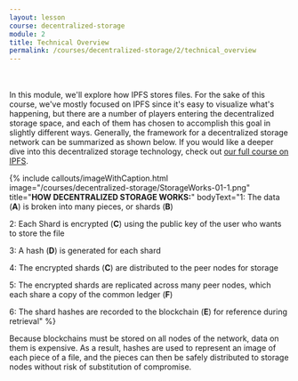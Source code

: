 ```yaml
---
layout: lesson
course: decentralized-storage
module: 2
title: Technical Overview
permalink: /courses/decentralized-storage/2/technical_overview
---
```

<br>
<br>
<span class="openingParagraph">In this module, we'll explore how IPFS stores files.</span>
For the sake of this course, we've mostly focused on IPFS since it's easy to visualize what's happening, but there are a number of players entering the decentralized storage space, and each of them has chosen to accomplish this goal in slightly different ways. Generally, the framework for a decentralized storage network can be summarized as shown below. If you would like a deeper dive into this decentralized storage technology, check out <a href="/courses/ipfs/">our full course on IPFS</a>.

{% include callouts/imageWithCaption.html
	image="/courses/decentralized-storage/StorageWorks-01-1.png"
	title="<b>HOW DECENTRALIZED STORAGE WORKS:</b>"
	bodyText="1: The data (<b>A</b>) is broken into many pieces, or shards (<b>B</b>)

2: Each Shard is encrypted (<b>C</b>) using the public key of the user who wants to store the file

3: A hash (<b>D</b>) is generated for each shard

4: The encrypted shards (<b>C</b>) are distributed to the peer nodes for storage

5: The encrypted shards are replicated across many peer nodes, which each share a copy of the common ledger (<b>F</b>)

6: The shard hashes are recorded to the blockchain (<b>E</b>) for reference during retrieval</div>"
%}

Because blockchains must be stored on all nodes of the network, data on them is expensive. As a result, hashes are used to represent an image of each piece of a file, and the pieces can then be safely distributed to storage nodes without risk of substitution of compromise.
